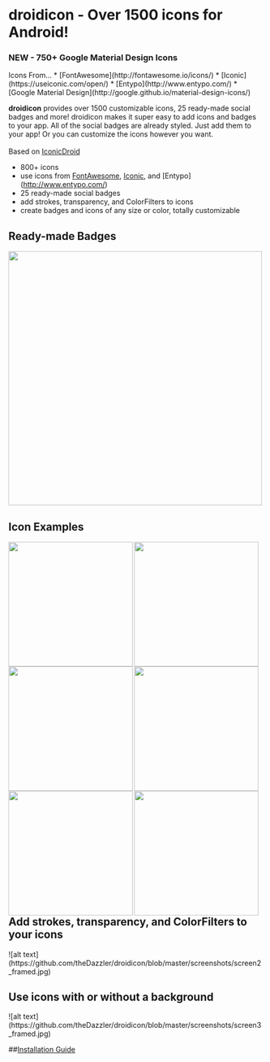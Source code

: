 droidicon - Over 1500 icons for Android!
=========
<h3>NEW - 750+ Google Material Design Icons</h3>
Icons From...
* [FontAwesome](http://fontawesome.io/icons/)
* [Iconic](https://useiconic.com/open/)
* [Entypo](http://www.entypo.com/) 
* [Google Material Design](http://google.github.io/material-design-icons/) 

<strong>droidicon</strong> provides over 1500 customizable icons, 25 ready-made social badges and more! droidicon makes it super easy to add icons and badges to your app. All of the social badges are already styled. Just add them to your app! Or you can customize the icons however you want.
<br>
<br>
Based on [IconicDroid](https://github.com/atermenji/IconicDroid)

* 800+ icons
* use icons from [FontAwesome](http://fontawesome.io/), [Iconic](https://useiconic.com/open/), and [Entypo] (http://www.entypo.com/)
* 25 ready-made social badges
* add strokes, transparency, and ColorFilters to icons
* create badges and icons of any size or color, totally customizable

<h2>Ready-made Badges</h2>
<img src="https://github.com/theDazzler/droidicon/blob/master/screenshots/screen1_framed.jpg" width="500" align="center" >



<h2>Icon Examples</h2>
<img src="https://github.com/theDazzler/droidicon/blob/master/screenshots/screen4_framed.jpg" align="left" width="245" >
<img src="https://github.com/theDazzler/droidicon/blob/master/screenshots/screen5_framed.jpg" align="left" width="245" >
<img src="https://github.com/theDazzler/droidicon/blob/master/screenshots/screen6_framed.jpg" align="left" width="245" >
<img src="https://github.com/theDazzler/droidicon/blob/master/screenshots/screen7_framed.jpg" align="left" width="245" >
<img src="https://github.com/theDazzler/droidicon/blob/master/screenshots/icons_plain1.jpg" align="left" width="245" >
<img src="https://github.com/theDazzler/droidicon/blob/master/screenshots/icons_plain2.jpg" align="left" width="245" >





<br>
<br>
<br>
<h2>Add strokes, transparency, and ColorFilters to your icons</h2>
![alt text](https://github.com/theDazzler/droidicon/blob/master/screenshots/screen2_framed.jpg)
<h2>Use icons with or without a background</h2>
![alt text](https://github.com/theDazzler/droidicon/blob/master/screenshots/screen3_framed.jpg)

##[Installation Guide](https://github.com/theDazzler/droidicon/wiki/How-to-Use)
